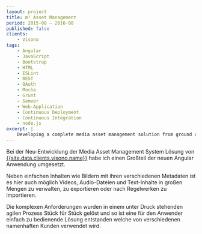 ```yaml
---
layout: project
title: m³ Asset Management
period: 2015-08 – 2016-08
published: false
clients:
    - Visono
tags:
    - Angular
    - JavaScript
    - Bootstrap
    - HTML
    - ESLint
    - REST
    - OAuth
    - Mocha
    - Grunt
    - Semver
    - Web-Application
    - Continuous Deployment
    - Continuous Integration
    - node.js
excerpt: |
    Developing a complete media asset management solution from ground up in angular. Services which consume OAuth2 REST API. Unit-Tests and Continuous Integration.
---
```

Bei der Neu-Entwicklung der Media Asset Management System Lösung von [{{site.data.clients.visono.name}}]({{site.data.clients.visono.url}}) habe ich einen Großteil der neuen Angular Anwendung umgesetzt.

Neben einfachen Inhalten wie Bildern mit ihren verschiedenen Metadaten ist es hier auch möglich Videos, Audio-Dateien und Text-Inhalte in großen Mengen zu verwalten, zu exportieren oder nach Regelwerken zu importieren.

Die komplexen Anforderungen wurden in einem unter Druck stehenden agilen Prozess Stück für Stück gelöst und so ist eine für den Anwender einfach zu bedienende Lösung entstanden welche von verschiedenen namenhaften Kunden verwendet wird.
